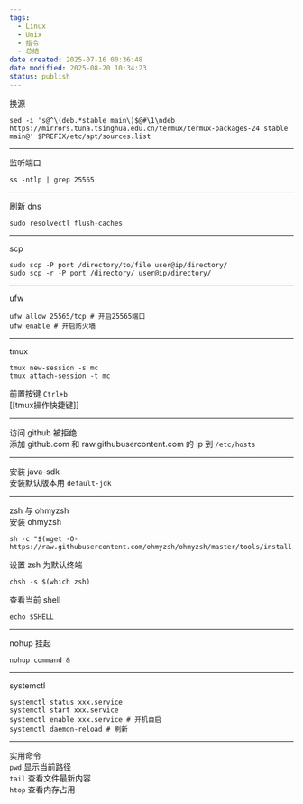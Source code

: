 ```yaml
---
tags:
  - Linux
  - Unix
  - 指令
  - 总结
date created: 2025-07-16 00:36:48
date modified: 2025-08-20 10:34:23
status: publish
---
```


换源
```shell
sed -i 's@^\(deb.*stable main\)$@#\1\ndeb https://mirrors.tuna.tsinghua.edu.cn/termux/termux-packages-24 stable main@' $PREFIX/etc/apt/sources.list
```
---

监听端口
```shell
ss -ntlp | grep 25565
```

---
刷新 dns
```shell
sudo resolvectl flush-caches
```
---

scp
```shell
sudo scp -P port /directory/to/file user@ip/directory/ 
sudo scp -r -P port /directory/ user@ip/directory/ 
```
---

ufw
```shell
ufw allow 25565/tcp # 开启25565端口
ufw enable # 开启防火墙
```

---

tmux
```shell
tmux new-session -s mc
tmux attach-session -t mc
```
前置按键 `Ctrl+b`  
[[tmux操作快捷键]]


---

访问 github 被拒绝  
添加 github.com 和 raw.githubusercontent.com 的 ip 到 `/etc/hosts`

---

安装 java-sdk  
安装默认版本用 `default-jdk`

---

zsh 与 ohmyzsh  
安装 ohmyzsh
```shell
sh -c "$(wget -O- https://raw.githubusercontent.com/ohmyzsh/ohmyzsh/master/tools/install.sh)"
```
设置 zsh 为默认终端
```shell
chsh -s $(which zsh)
```
查看当前 shell
```shell
echo $SHELL
```

---
nohup 挂起
```shell
nohup command &
```
---
systemctl
```shell
systemctl status xxx.service
systemctl start xxx.service
systemctl enable xxx.service # 开机自启
systemctl daemon-reload # 刷新
```
---

实用命令  
`pwd` 显示当前路径  
`tail` 查看文件最新内容  
`htop` 查看内存占用
